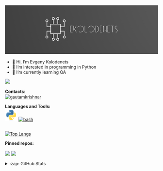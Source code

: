 
![logo](https://github.com/ekolodenets/ekolodenets/blob/main/logo_.jpg)

- 👋 Hi, I’m Evgeny Kolodenets
- 👀 I’m interested in programming in Python
- 🌱 I’m currently learning QA
 
<a href="https://www.codewars.com/users/Ekolodenets" alt="Ekolodenets"><img src="https://www.codewars.com/users/Ekolodenets/badges/small" /></a>
 
**Contacts**:
<br><a href="https://www.linkedin.com/in/evgeny-kolodenets" target="blank"><img align="center" src="https://raw.githubusercontent.com/rahuldkjain/github-profile-readme-generator/master/src/images/icons/Social/linked-in-alt.svg" alt="gautamkrishnar" height="30" width="40" /></a>

**Languages and Tools:**
<br><a href="https://www.python.org" target="_blank"><img src="https://raw.githubusercontent.com/devicons/devicon/master/icons/python/python-original.svg" alt="python" width="40" height="40"/></a>
<a href="https://git-scm.com/" target="_blank"> <img src="https://raw.githubusercontent.com/jmnote/z-icons/master/svg/git.svg" alt="bash" width="40" height="40"/></a>

<br>[![Top Langs](https://github-readme-stats.vercel.app/api/top-langs/?username=ekolodenets&theme=dark&show_icons=true)](https://github.com/ekolodenets)


**Pinned repos:**

<a href="https://github.com/ekolodenets/qa">
  <img align="center" src="https://github-readme-stats.vercel.app/api/pin/?username=ekolodenets&repo=qa&theme=dark&show_icons=true" /></a>
<a href="https://github.com/ekolodenets/brutto2netto">
  <img align="center" src="https://github-readme-stats.vercel.app/api/pin/?username=ekolodenets&repo=brutto2netto&theme=dark&show_icons=true" /></a>
<br><br>
<details>
 <summary>:zap: GitHub Stats</summary>
  <img align="center" alt="Ekolodenets's Stats" src="https://github-readme-stats.vercel.app/api?username=ekolodenets&&theme=dark&show_icons=true" width="400"/>
  <img align="center" alt="Ekolodenets's Stats" src="https://github-readme-streak-stats.herokuapp.com/?user=ekolodenets&theme=dark&show_icons=true" width="400"/>
  <br><br>
  <img  alt="Ekolodenets's Stats" src="https://visitor-badge.glitch.me/badge?page_id=ekolodenets&theme=dark&show_icons=true"/>
</details>

<!-- <a href="https://www.selenium.dev" target="_blank"> <img src="https://raw.githubusercontent.com/detain/svg-logos/780f25886640cef088af994181646db2f6b1a3f8/svg/selenium-logo.svg" alt="selenium" width="40" height="40"/> </a> -->
<!-- <a href="https://postman.com" target="_blank"> <img src="https://www.vectorlogo.zone/logos/getpostman/getpostman-icon.svg" alt="postman" width="40" height="40"/> </a>  -->
<!-- <a href="https://www.postgresql.org" target="_blank"> <img src="https://raw.githubusercontent.com/devicons/devicon/master/icons/postgresql/postgresql-original-wordmark.svg" alt="postgresql" width="40" height="40"/> </a> -->
<!-- https://github.com/anuraghazra/github-readme-stats/blob/master/readme.md -->
<!-- [![Top Langs](https://github-readme-stats.vercel.app/api/top-langs/?username=ekolodenets&layout=compact)](https://github.com/ekolodenets) -->
<!-- more icons here -> https://github.com/gautamkrishnar/gautamkrishnar/edit/master/README.md -->
<!-- https://github.com/devicons/devicon -->
<!-- ![GitHub Activity Graph](https://activity-graph.herokuapp.com/graph?username=ekolodenets)   -->
<!-- ![Profile views](https://gpvc.arturio.dev/ekolodenets)   -->
<!-- ![Visitors](https://visitor-badge.glitch.me/badge?page_id=ekolodenets.ekolodenets) -->
<!-- ![Anurag's GitHub stats](https://github-readme-stats.vercel.app/api?username=ekolodenets&hide=contribs,prs) -->
